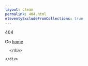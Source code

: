 ```yaml
---
layout: clean
permalink: 404.html
eleventyExcludeFromCollections: true
---
```


<div class="container max-w-screen-xl mx-auto mt-12 text-text ">
  <div class="relative flex justify-center h-full mt-8 overflow-auto min-h-[50vh] items-center justify-items-center  ">
    <div class="p-8 lg:p-0 externallink ">

<p class="text-[33vmin] ordinal slashed-zero ">404</p>
Go <a href="{{ '/' | url }}">home</a>.

      </div>

    </div>

</div>

